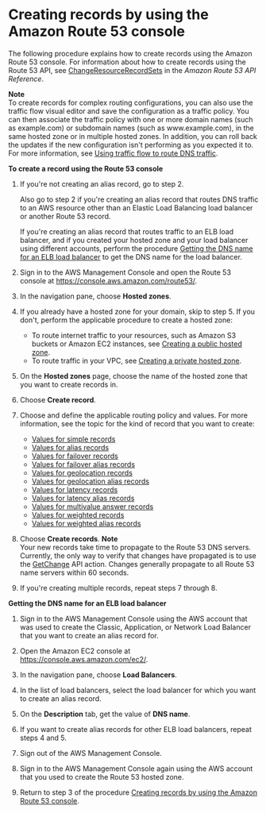 # Creating records by using the Amazon Route 53 console<a name="resource-record-sets-creating"></a>

The following procedure explains how to create records using the Amazon Route 53 console\. For information about how to create records using the Route 53 API, see [ChangeResourceRecordSets](https://docs.aws.amazon.com/Route53/latest/APIReference/API_ChangeResourceRecordSets.html) in the *Amazon Route 53 API Reference*\.

**Note**  
To create records for complex routing configurations, you can also use the traffic flow visual editor and save the configuration as a traffic policy\. You can then associate the traffic policy with one or more domain names \(such as example\.com\) or subdomain names \(such as www\.example\.com\), in the same hosted zone or in multiple hosted zones\. In addition, you can roll back the updates if the new configuration isn't performing as you expected it to\. For more information, see [Using traffic flow to route DNS traffic](traffic-flow.md)\.<a name="resource-record-sets-creating-procedure"></a>

**To create a record using the Route 53 console**

1. If you're not creating an alias record, go to step 2\. 

   Also go to step 2 if you're creating an alias record that routes DNS traffic to an AWS resource other than an Elastic Load Balancing load balancer or another Route 53 record\.

   If you're creating an alias record that routes traffic to an ELB load balancer, and if you created your hosted zone and your load balancer using different accounts, perform the procedure [Getting the DNS name for an ELB load balancer](#resource-record-sets-elb-dns-name-procedure) to get the DNS name for the load balancer\. 

1. Sign in to the AWS Management Console and open the Route 53 console at [https://console\.aws\.amazon\.com/route53/](https://console.aws.amazon.com/route53/)\.

1. In the navigation pane, choose **Hosted zones**\.

1. If you already have a hosted zone for your domain, skip to step 5\. If you don't, perform the applicable procedure to create a hosted zone:
   + To route internet traffic to your resources, such as Amazon S3 buckets or Amazon EC2 instances, see [Creating a public hosted zone](CreatingHostedZone.md)\.
   + To route traffic in your VPC, see [Creating a private hosted zone](hosted-zone-private-creating.md)\.

1. On the **Hosted zones** page, choose the name of the hosted zone that you want to create records in\.

1. Choose **Create record**\.

1. Choose and define the applicable routing policy and values\. For more information, see the topic for the kind of record that you want to create:
   + [Values for simple records](resource-record-sets-values-basic.md)
   + [Values for alias records](resource-record-sets-values-alias.md)
   + [Values for failover records](resource-record-sets-values-failover.md)
   + [Values for failover alias records](resource-record-sets-values-failover-alias.md)
   + [Values for geolocation records](resource-record-sets-values-geo.md)
   + [Values for geolocation alias records](resource-record-sets-values-geo-alias.md)
   + [Values for latency records](resource-record-sets-values-latency.md)
   + [Values for latency alias records](resource-record-sets-values-latency-alias.md)
   + [Values for multivalue answer records](resource-record-sets-values-multivalue.md)
   + [Values for weighted records](resource-record-sets-values-weighted.md)
   + [Values for weighted alias records](resource-record-sets-values-weighted-alias.md)

1. Choose **Create records**\.
**Note**  
Your new records take time to propagate to the Route 53 DNS servers\. Currently, the only way to verify that changes have propagated is to use the [GetChange](https://docs.aws.amazon.com/Route53/latest/APIReference/API_GetChange.html) API action\. Changes generally propagate to all Route 53 name servers within 60 seconds\.

1. If you're creating multiple records, repeat steps 7 through 8\.<a name="resource-record-sets-elb-dns-name-procedure"></a>

**Getting the DNS name for an ELB load balancer**

1. Sign in to the AWS Management Console using the AWS account that was used to create the Classic, Application, or Network Load Balancer that you want to create an alias record for\.

1. Open the Amazon EC2 console at [https://console\.aws\.amazon\.com/ec2/](https://console.aws.amazon.com/ec2/)\.

1. In the navigation pane, choose **Load Balancers**\.

1. In the list of load balancers, select the load balancer for which you want to create an alias record\.

1. On the **Description** tab, get the value of **DNS name**\.

1. If you want to create alias records for other ELB load balancers, repeat steps 4 and 5\. 

1. Sign out of the AWS Management Console\.

1. Sign in to the AWS Management Console again using the AWS account that you used to create the Route 53 hosted zone\.

1. Return to step 3 of the procedure [Creating records by using the Amazon Route 53 console](#resource-record-sets-creating)\.